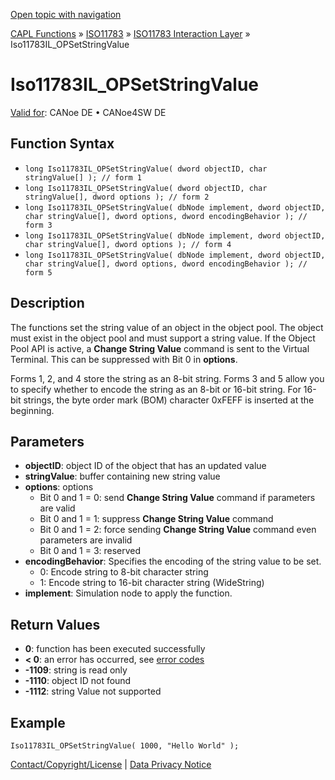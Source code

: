 [Open topic with navigation](../../../../../../CANoeDEFamily.htm#Topics/CAPLFunctions/ISO11783/ISOInteractionLayer/Functions/CAPLfunctionIso11783ILOPSetStringValue.md)

[CAPL Functions](../../../CAPLfunctions.md) » [ISO11783](../../CAPLfunctionsISO11783Overview.md) » [ISO11783 Interaction Layer](../CAPLfunctionsISOILOverview.md) » Iso11783IL_OPSetStringValue

# Iso11783IL_OPSetStringValue

[Valid for](../../../../Shared/FeatureAvailability.md): CANoe DE • CANoe4SW DE

## Function Syntax

- `long Iso11783IL_OPSetStringValue( dword objectID, char stringValue[] ); // form 1`
- `long Iso11783IL_OPSetStringValue( dword objectID, char stringValue[], dword options ); // form 2`
- `long Iso11783IL_OPSetStringValue( dbNode implement, dword objectID, char stringValue[], dword options, dword encodingBehavior ); // form 3`
- `long Iso11783IL_OPSetStringValue( dbNode implement, dword objectID, char stringValue[], dword options ); // form 4`
- `long Iso11783IL_OPSetStringValue( dbNode implement, dword objectID, char stringValue[], dword options, dword encodingBehavior ); // form 5`

## Description

The functions set the string value of an object in the object pool. The object must exist in the object pool and must support a string value. If the Object Pool API is active, a **Change String Value** command is sent to the Virtual Terminal. This can be suppressed with Bit 0 in **options**.

Forms 1, 2, and 4 store the string as an 8-bit string. Forms 3 and 5 allow you to specify whether to encode the string as an 8-bit or 16-bit string. For 16-bit strings, the byte order mark (BOM) character 0xFEFF is inserted at the beginning.

## Parameters

- **objectID**: object ID of the object that has an updated value
- **stringValue**: buffer containing new string value
- **options**: options
  - Bit 0 and 1 = 0: send **Change String Value** command if parameters are valid
  - Bit 0 and 1 = 1: suppress **Change String Value** command
  - Bit 0 and 1 = 2: force sending **Change String Value** command even parameters are invalid
  - Bit 0 and 1 = 3: reserved
- **encodingBehavior**: Specifies the encoding of the string value to be set.
  - 0: Encode string to 8-bit character string
  - 1: Encode string to 16-bit character string (WideString)
- **implement**: Simulation node to apply the function.

## Return Values

- **0**: function has been executed successfully
- **< 0**: an error has occurred, see [error codes](../../../CAPLfunctionsISOj1939ErrorCodes.md)
- **-1109**: string is read only
- **-1110**: object ID not found
- **-1112**: string Value not supported

## Example

```plaintext
Iso11783IL_OPSetStringValue( 1000, "Hello World" );
```

[Contact/Copyright/License](../../../../Shared/ContactCopyrightLicense.md) | [Data Privacy Notice](https://www.vector.com/int/en/company/get-info/privacy-policy/)
